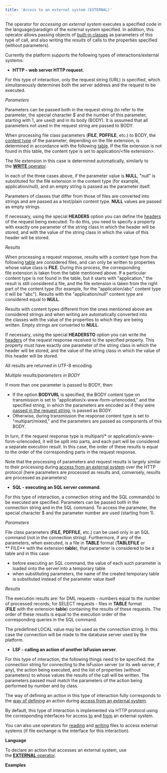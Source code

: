 ```yaml
---
title: 'Access to an external system (EXTERNAL)'
---
```


The operator for *accessing an external system* executes a specified code in the language/paradigm of the external system specified. In addition, this operator allows passing objects of [built-in classes](Built-in_classes.md) as parameters of this type of call, and also writing the *results* of calls to the properties specified (without parameters).

Currently the platform supports the following types of interactions/external systems:

-   **HTTP - web server HTTP request**. 

For this type of interaction, only the request string (URL) is specified, which simultaneously determines both the server address and the request to be executed.

*Parameters*

Parameters can be passed both in the request string (to refer to the parameter, the special character $ and the number of this parameter, starting with 1, are used) and in its body (BODY). It is assumed that all parameters not used in the request string are passed to BODY.

When processing file class parameters (**FILE**, **PDFFILE**, etc.) to BODY, the [content type](https://en.wikipedia.org/wiki/Media_type) of the parameter, depending on the file extension, is determined in accordance with the following [table](https://github.com/lsfusion/platform/blob/master/api/src/main/resources/MIMETypes.properties). If the file extension is not found in this table, the content type is set to application/<file extension\>.

The file extension in this case is determined automatically, similarly to the [**WRITE** operator](WRITE-operator_34439654.html#WRITEoperator-extension).

In each of the three cases above, if the parameter value is **NULL**, "null" is substituted for the file extension in the content type (for example, application/null), and an empty string is passed as the parameter itself.

Parameters of classes that differ from those of files are converted into strings and are passed as a text/plain content type. **NULL** values are passed as empty strings.

If necessary, using the special **HEADERS** option you can define the [headers](https://en.wikipedia.org/wiki/List_of_HTTP_header_fields) of the request being executed. To do this, you need to specify a property with exactly one parameter of the string class in which the header will be stored, and with the value of the string class in which the value of this header will be stored.

*Results*

When processing a request response, results with a content type from the following [table](https://github.com/lsfusion/platform/blob/master/api/src/main/resources/MIMETypes.properties) are considered files, and can only be written to properties whose value class is **FILE**. During this process, the corresponding file extension is taken from the table mentioned above. If a particular content type is not found in the table, but it starts with "application," the result is still considered a file, and the file extension is taken from the right part of the content type (for example, for the "application/abc" content type it will be "abc"). Results with the "application/null" content type are considered equal to **NULL**.

Results with content types different from the ones mentioned above are considered strings and when writing are automatically converted into the classes with the value of the properties to which they are being written. Empty strings are converted to **NULL**.

If necessary, using the special **HEADERSTO** option you can write the [headers](https://en.wikipedia.org/wiki/List_of_HTTP_header_fields) of the request response received to the specified property. This property must have exactly one parameter of the string class in which the header will be stored, and the value of the string class in which the value of this header will be stored.

All results are returned in UTF-8 encoding.

*Multiple *results/*parameters in BODY***

If more than one parameter is passed to BODY, then:

-   If the option **BODYURL** is specified, the BODY content type on transmission is set to "application/x-www-form-urlencoded," and the specified string, in which the parameters are encoded as if they were [passed in the request string](#Accesstoanexternalsystem(EXTERNAL)-url), is passed as BODY.
-   Otherwise, during transmission the response content type is set to "multipart/mixed," and the parameters are passed as components of this BODY. 

In turn, if the request response type is multipart/\* or application/x-www-form-urlencoded, it will be split into parts, and each part will be considered a separate execution result. In this case, the order of these results is equal to the order of the corresponding parts in the request response.

Note that the processing of parameters and request results is largely similar to their processing during [access from an external system](Access_from_an_external_system.md) over the HTTP protocol (here parameters are processed as results and, conversely, results are processed as parameters)

-   **SQL - executing an SQL server command**. 

For this type of interaction, a connection string and the SQL command(s) to be executed are specified. Parameters can be passed both in the connection string and in the SQL command. To access the parameter, the special character $ and the parameter number are used (starting from 1).

*Parameters*

File class parameters (**FILE**, **PDFFILE**, etc.) can be used only in an SQL command (not in the connection string). Furthermore, if any of the parameters, when executed, is a file in **TABLE** format (**TABLEFILE** or ** FILE** with the extension **table**), that parameter is considered to be a table and in this case:

-   before executing an SQL command, the value of each such parameter is loaded onto the server into a temporary table
-   when substituting parameters, the name of the created temporary table is substituted instead of the parameter value itself

*Results*

The execution results are: for DML requests - numbers equal to the number of processed records; for SELECT requests - files in **TABLE** format (**FILE** with the extension **table**) containing the results of these requests. The order of these results is equal to the execution order of the corresponding queries in the SQL command.

The predefined LOCAL value may be used as the connection string. In this case the connection will be made to the database server used by the platform.

-   **LSF - calling an action of another lsFusion server**. 

For this type of interaction, the following things need to be specified: the connection string for connecting to the lsFusion server (or its web server, if any), the action being executed, and the list of properties (without parameters) to whose values the results of the call will be written. The parameters passed must match the parameters of the action being performed by number and by class.

The way of defining an action in this type of interaction fully corresponds to the [way of defining](Access-from-an-external-system_51216539.html#Accessfromanexternalsystem-actiontype) an action during [access from an external system](Access_from_an_external_system.md).

By default, this type of interaction is implemented via HTTP protocol using the corresponding interfaces for access [to](#Accesstoanexternalsystem(EXTERNAL)-http) and [from](Access-from-an-external-system_51216539.html#Accessfromanexternalsystem-http) an external system.

You can also use operators for [reading](Read_file_READ_.md) and [writing](Write_file_WRITE_.md) files to access external systems (if file exchange is the interface for this interaction).

**Language**

To declare an action that accesses an external system, use the [**EXTERNAL** operator](EXTERNAL_operator.md).

**Examples**

